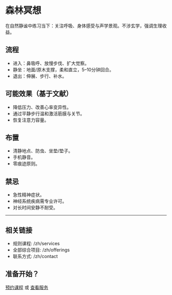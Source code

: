 # 森林冥想

在自然静谧中练习当下：关注呼吸、身体感受与声学景观。不涉玄学，强调生理收益。

## 流程
- 进入：鼻吸呼、放慢步伐、扩大觉察。
- 静坐：地面/原木支撑，柔和直立，5–10分钟回合。
- 退出：伸展、步行、补水。

## 可能效果（基于文献）
- 降低压力、改善心率变异性。
- 通过平静步行温和激活筋膜与关节。
- 恢复注意力容量。

## 布置
- 清静地点、防虫、坐垫/垫子。
- 手机静音。
- 零痕迹原则。

## 禁忌
- 急性精神症状。
- 神经系统疾病需专业许可。
- 对长时间安静不耐受。

---

## 相关链接
- 规则课程: /zh/services
- 全部综合项目: /zh/offerings
- 联系方式: /zh/contact

## 准备开始？
[预约课程](/zh/contact) 或 [查看服务](/zh/services)

